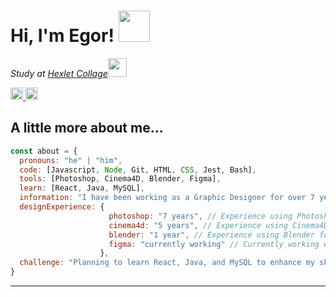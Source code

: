 <h1> Hi, I'm Egor! <img src="https://github.com/wleha1/wleha1/assets/149160032/6079daf2-888c-4398-a272-64b54edb46d7" width="50"></h2>


<p><em>Study at <a href="https://hexly.ru/">Hexlet Collage</a><img src="https://media.giphy.com/media/WUlplcMpOCEmTGBtBW/giphy.gif" width="30"> 
</em></p>

<a href="https://t.me/wlehaa" target="_blank">
    <img src="https://img.shields.io/static/v1?message=Telegram&logo=telegram&label=&color=2CA5E0&logoColor=white&labelColor=&style=for-the-badge" height="20" alt="telegram logo"  />
</a>
<a href="https://t.me/tehnomaniak07" target="_blank">
  <img alt="Static Badge" src="https://img.shields.io/badge/welcome-to%20my%20profile-blue" height="20">
</a>



<h2> A little more about me... </h2>

```javascript
const about = {
  pronouns: "he" | "him",
  code: [Javascript, Node, Git, HTML, CSS, Jest, Bash],
  tools: [Photoshop, Cinema4D, Blender, Figma],
  learn: [React, Java, MySQL],
  information: "I have been working as a Graphic Designer for over 7 years"
  designExperience: {
                      photoshop: "7 years", // Experience using Photoshop for 7 years
                      cinema4d: "5 years", // Experience using Cinema4D for 5 years
                      blender: "1 year", // Experience using Blender for 1 year
                      figma: "currently working" // Currently working with Figma
                    },
  challenge: "Planning to learn React, Java, and MySQL to enhance my skills in web development and design."
}
```


---
